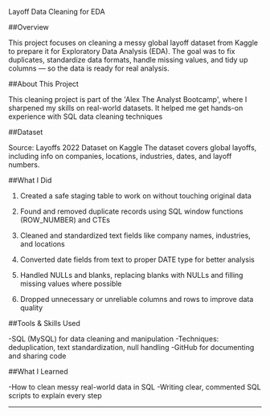 
Layoff Data Cleaning for EDA


##Overview

This project focuses on cleaning a messy global layoff dataset from Kaggle to prepare it for Exploratory Data Analysis (EDA).
The goal was to fix duplicates, standardize data formats, handle missing values, and tidy up columns — 
so the data is ready for real analysis.


##About This Project

This cleaning project is part of the 'Alex The Analyst Bootcamp',
 where I sharpened my skills on real-world datasets.
It helped me get hands-on experience with SQL data cleaning techniques



##Dataset

Source: Layoffs 2022 Dataset on Kaggle
The dataset covers global layoffs, including info on companies, locations, industries, dates, and layoff numbers.


##What I Did

1. Created a safe staging table to work on without touching original data

2. Found and removed duplicate records using SQL window functions (ROW_NUMBER) and CTEs

3. Cleaned and standardized text fields like company names, industries, and locations

4. Converted date fields from text to proper DATE type for better analysis

5. Handled NULLs and blanks, replacing blanks with NULLs and filling missing values where possible

6. Dropped unnecessary or unreliable columns and rows to improve data quality



##Tools & Skills Used

-SQL (MySQL) for data cleaning and manipulation
-Techniques: deduplication, text standardization, null handling
-GitHub for documenting and sharing code


##What I Learned

-How to clean messy real-world data in SQL
-Writing clear, commented SQL scripts to explain every step


---
